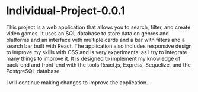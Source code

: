 # Individual-Project-0.0.1

This project is a web application that allows you to search, filter, and create video games. It uses an SQL database to store data on genres and platforms and an interface with multiple cards and a bar with filters and a search bar built with React. The application also includes responsive design to improve my skills with CSS and is very experimental as I try to integrate many things to improve it. It is designed to implement my knowledge of back-end and front-end with the tools React.js, Express, Sequelize, and the PostgreSQL database. 

I will continue making changes to improve the application.
